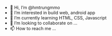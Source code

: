 - 👋 Hi, I’m @hmtrungmmo
- 👀 I’m interested in build web, android app
- 🌱 I’m currently learning HTML, CSS, Javascript
- 💞️ I’m looking to collaborate on ...
- 📫 How to reach me ...

<!---
hmtrungmmo/hmtrungmmo is a ✨ special ✨ repository because its `README.md` (this file) appears on your GitHub profile.
You can click the Preview link to take a look at your changes.
--->
